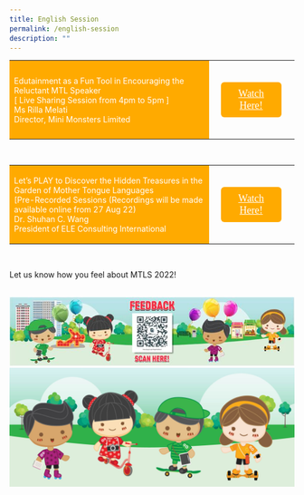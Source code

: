 ```yaml
---
title: English Session
permalink: /english-session
description: ""
---
```

<html>
<head>
<style>
	.btn1{
	font-size: 18px;
    font-family: KaiTi;
    background-color: #fa0;
    padding: 10px 13px;
    margin: 30px 13px;
    border-radius: 6px;
    width: 60%;
    text-align: center;
	display:block;
	}
	 .btn1:hover {
background-color: lightgrey;!important;
}
.content a {
margin-bottom:0rem;
text-decoration:none;
}
</style>
</head>
<body>

<table style="border-collapse: collapse;
  width: 100%;">
  <tr>
    <td style="border: none; width: 70%;
  text-align: left;padding: 8px;background-color:#fa0;color:#fff">Edutainment as a Fun Tool in Encouraging the Reluctant MTL Speaker<br/>
  [ Live Sharing Session from 4pm to 5pm ]<br/>
Ms Rilla Melati<br/>
		Director, Mini Monsters Limited<br/>
        </td>
    <td style="border: none;
  text-align: left;padding: 8px;width: 30%;">
 <a href="#" class="btn1" style="color:#fff;">Watch Here!</a>
</td>
    </tr>
</table>
<br/>
<table style="border-collapse: collapse;
  width: 100%;">
  <tr>
    <td style="border: none; width: 70%;
  text-align: left;padding: 8px;background-color:#fa0;color:#fff">Let’s PLAY to Discover the Hidden Treasures in the Garden of Mother Tongue Languages<br/>
  [Pre-Recorded Sessions (Recordings will be made available online from 27 Aug 22) <br/>
Dr. Shuhan C. Wang<br/>
		President of ELE Consulting International
     </td>
    <td style="border: none;
  text-align: left;padding: 8px;width: 30%;">
 <a href="#" class="btn1" style="color:#fff;">Watch Here!</a>
</td>
    </tr>
</table>
	<br/>
	<p>Let us know how you feel about MTLS 2022!</p>
	<br/>
	<img src="/images/feedback.jpg">
	<br/>
	<img src="/images/2021-08-04_mtls_web_footer_600x250_300dpi.jpg">
</body>
</html>